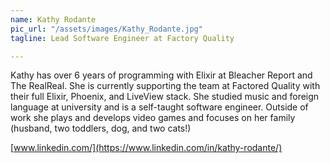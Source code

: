 ```yaml
---
name: Kathy Rodante
pic_url: "/assets/images/Kathy_Rodante.jpg"
tagline: Lead Software Engineer at Factory Quality

---
```

Kathy has over 6 years of programming with Elixir at Bleacher Report and The RealReal. She is currently supporting the team at Factored Quality with their full Elixir, Phoenix, and LiveView stack. She studied music and foreign language at university and is a self-taught software engineer. Outside of work she plays and develops video games and focuses on her family (husband, two toddlers, dog, and two cats!)

[www.linkedin.com/](https://www.linkedin.com/in/kathy-rodante/)
